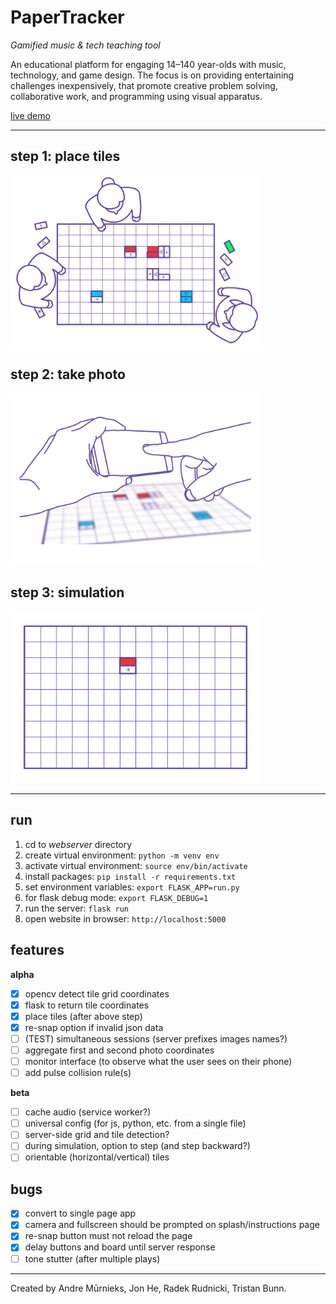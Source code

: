 # PaperTracker

*Gamified music &amp; tech teaching tool*

An educational platform for engaging 14–140 year-olds with music, technology, and game design. The focus is on providing entertaining challenges inexpensively, that promote creative problem solving, collaborative work, and programming using visual apparatus.

[live demo](https://papertracker.cmp.ac.nz/)

---

## step 1: place tiles

<img src="presentation/assets/step_1.gif" width="400" />

## step 2: take photo

<img src="presentation/assets/step_2.gif" width="400" />

## step 3: simulation

<img src="presentation/assets/step_3.gif" width="400" />

---

## run

1. cd to *webserver* directory
2. create virtual environment: `python -m venv env`
3. activate virtual environment: `source env/bin/activate`
4. install packages: `pip install -r requirements.txt`
5. set environment variables: `export FLASK_APP=run.py`
6. for flask debug mode: `export FLASK_DEBUG=1`
7. run the server: `flask run`
8. open website in browser: `http://localhost:5000`

## features

**alpha**
- [x] opencv detect tile grid coordinates
- [x] flask to return tile coordinates
- [x] place tiles (after above step)
- [x] re-snap option if invalid json data
- [ ] (TEST) simultaneous sessions (server prefixes images names?)
- [ ] aggregate first and second photo coordinates
- [ ] monitor interface (to observe what the user sees on their phone)
- [ ] add pulse collision rule(s)

**beta**
- [ ] cache audio (service worker?)
- [ ] universal config (for js, python, etc. from a single file)
- [ ] server-side grid and tile detection?
- [ ] during simulation, option to step (and step backward?)
- [ ] orientable (horizontal/vertical) tiles

## bugs

- [x] convert to single page app
 - [x] camera and fullscreen should be prompted on splash/instructions page
 - [x] re-snap button must not reload the page
- [x] delay buttons and board until server response
- [ ] tone stutter (after multiple plays)

---

Created by Andre Mūrnieks, Jon He, Radek Rudnicki, Tristan Bunn.
